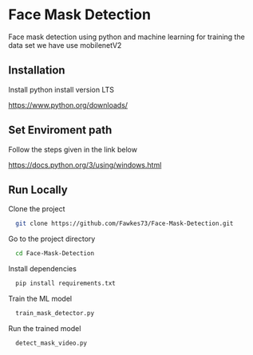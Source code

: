 
# Face Mask Detection

Face mask detection using python and machine learning 
for training the data set we have use mobilenetV2 



## Installation

Install python install version LTS


  https://www.python.org/downloads/

## Set Enviroment path 
Follow the steps given in the link below 

https://docs.python.org/3/using/windows.html


    
## Run Locally

Clone the project

```bash
  git clone https://github.com/Fawkes73/Face-Mask-Detection.git
```

Go to the project directory

```bash
  cd Face-Mask-Detection

```

Install dependencies

```bash
  pip install requirements.txt
```

Train the ML model

```bash
  train_mask_detector.py
```

Run the trained model 

```bash
  detect_mask_video.py
```


